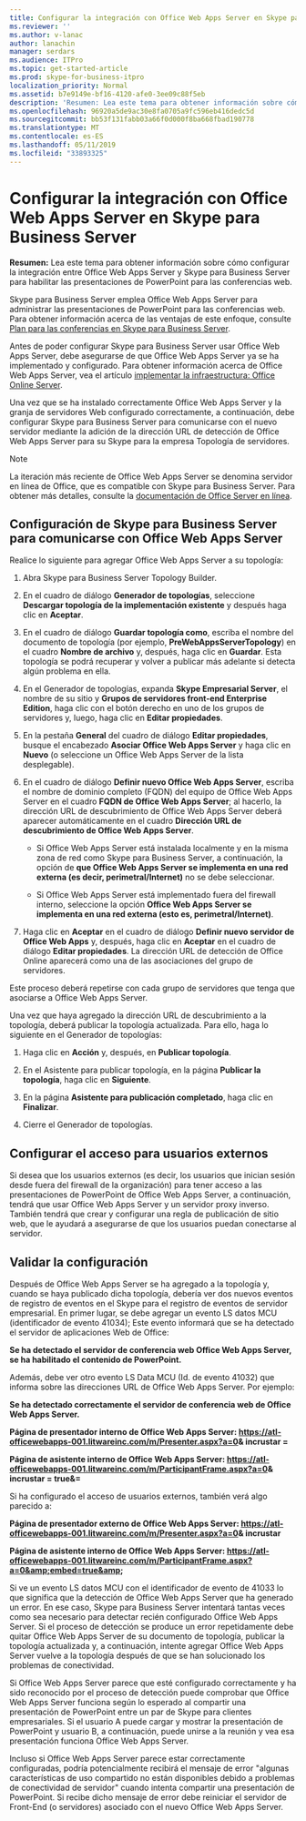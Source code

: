 ```yaml
---
title: Configurar la integración con Office Web Apps Server en Skype para Business Server
ms.reviewer: ''
ms.author: v-lanac
author: lanachin
manager: serdars
ms.audience: ITPro
ms.topic: get-started-article
ms.prod: skype-for-business-itpro
localization_priority: Normal
ms.assetid: b7e9149e-bf16-4120-afe0-3ee09c88f5eb
description: 'Resumen: Lea este tema para obtener información sobre cómo configurar la integración entre Office Web Apps Server y Skype para Business Server para habilitar las presentaciones de PowerPoint para las conferencias web.'
ms.openlocfilehash: 96920a5de9ac30e8fa0705a9fc596eb416dedc5d
ms.sourcegitcommit: bb53f131fabb03a66f0d000f8ba668fbad190778
ms.translationtype: MT
ms.contentlocale: es-ES
ms.lasthandoff: 05/11/2019
ms.locfileid: "33893325"
---
```

# <a name="configure-integration-with-office-web-apps-server-in-skype-for-business-server"></a>Configurar la integración con Office Web Apps Server en Skype para Business Server
 
**Resumen:** Lea este tema para obtener información sobre cómo configurar la integración entre Office Web Apps Server y Skype para Business Server para habilitar las presentaciones de PowerPoint para las conferencias web.
  
Skype para Business Server emplea Office Web Apps Server para administrar las presentaciones de PowerPoint para las conferencias web. Para obtener información acerca de las ventajas de este enfoque, consulte [Plan para las conferencias en Skype para Business Server](../../plan-your-deployment/conferencing/conferencing.md).
  
Antes de poder configurar Skype para Business Server usar Office Web Apps Server, debe asegurarse de que Office Web Apps Server ya se ha implementado y configurado. Para obtener información acerca de Office Web Apps Server, vea el artículo [implementar la infraestructura: Office Online Server](https://go.microsoft.com/fwlink/p/?linkid=257525). 
  
Una vez que se ha instalado correctamente Office Web Apps Server y la granja de servidores Web configurado correctamente, a continuación, debe configurar Skype para Business Server para comunicarse con el nuevo servidor mediante la adición de la dirección URL de detección de Office Web Apps Server para su Skype para la empresa Topología de servidores. 
  
> [!NOTE]
> La iteración más reciente de Office Web Apps Server se denomina servidor en línea de Office, que es compatible con Skype para Business Server. Para obtener más detalles, consulte la [documentación de Office Server en línea](https://technet.microsoft.com/en-us/library/jj219456%28v=office.16%29.aspx). 
  
## <a name="configure-skype-for-business-server-to-communicate-with-office-web-apps-server"></a>Configuración de Skype para Business Server para comunicarse con Office Web Apps Server

Realice lo siguiente para agregar Office Web Apps Server a su topología:
  
1. Abra Skype para Business Server Topology Builder.
    
2. En el cuadro de diálogo **Generador de topologías**, seleccione **Descargar topología de la implementación existente** y después haga clic en **Aceptar**.
    
3. En el cuadro de diálogo **Guardar topología como**, escriba el nombre del documento de topología (por ejemplo, **PreWebAppsServerTopology**) en el cuadro **Nombre de archivo** y, después, haga clic en **Guardar**. Esta topología se podrá recuperar y volver a publicar más adelante si detecta algún problema en ella.
    
4. En el Generador de topologías, expanda **Skype Empresarial Server**, el nombre de su sitio y **Grupos de servidores front-end Enterprise Edition**, haga clic con el botón derecho en uno de los grupos de servidores y, luego, haga clic en **Editar propiedades**.
    
5. En la pestaña **General** del cuadro de diálogo **Editar propiedades**, busque el encabezado **Asociar Office Web Apps Server** y haga clic en **Nuevo** (o seleccione un Office Web Apps Server de la lista desplegable).
    
6. En el cuadro de diálogo **Definir nuevo Office Web Apps Server**, escriba el nombre de dominio completo (FQDN) del equipo de Office Web Apps Server en el cuadro **FQDN de Office Web Apps Server**; al hacerlo, la dirección URL de descubrimiento de Office Web Apps Server deberá aparecer automáticamente en el cuadro **Dirección URL de descubrimiento de Office Web Apps Server**.
    
   - Si Office Web Apps Server está instalada localmente y en la misma zona de red como Skype para Business Server, a continuación, la opción de **que Office Web Apps Server se implementa en una red externa (es decir, perimetral/Internet)** no se debe seleccionar.
    
   - Si Office Web Apps Server está implementado fuera del firewall interno, seleccione la opción **Office Web Apps Server se implementa en una red externa (esto es, perimetral/Internet)**.
    
7. Haga clic en **Aceptar** en el cuadro de diálogo **Definir nuevo servidor de Office Web Apps** y, después, haga clic en **Aceptar** en el cuadro de diálogo **Editar propiedades**. La dirección URL de detección de Office Online aparecerá como una de las asociaciones del grupo de servidores.
    
Este proceso deberá repetirse con cada grupo de servidores que tenga que asociarse a Office Web Apps Server.
  
Una vez que haya agregado la dirección URL de descubrimiento a la topología, deberá publicar la topología actualizada. Para ello, haga lo siguiente en el Generador de topologías:
  
1. Haga clic en **Acción** y, después, en **Publicar topología**.
    
2. En el Asistente para publicar topología, en la página **Publicar la topología**, haga clic en **Siguiente**.
    
3. En la página **Asistente para publicación completado**, haga clic en **Finalizar**.
    
4. Cierre el Generador de topologías.
    
## <a name="configure-access-for-external-users"></a>Configurar el acceso para usuarios externos

Si desea que los usuarios externos (es decir, los usuarios que inician sesión desde fuera del firewall de la organización) para tener acceso a las presentaciones de PowerPoint de Office Web Apps Server, a continuación, tendrá que usar Office Web Apps Server y un servidor proxy inverso. También tendrá que crear y configurar una regla de publicación de sitio web, que le ayudará a asegurarse de que los usuarios puedan conectarse al servidor. 
  
## <a name="validate-the-configuration"></a>Validar la configuración

Después de Office Web Apps Server se ha agregado a la topología y, cuando se haya publicado dicha topología, debería ver dos nuevos eventos de registro de eventos en el Skype para el registro de eventos de servidor empresarial. En primer lugar, se debe agregar un evento LS datos MCU (identificador de evento 41034); Este evento informará que se ha detectado el servidor de aplicaciones Web de Office:
  
 **Se ha detectado el servidor de conferencia web Office Web Apps Server, se ha habilitado el contenido de PowerPoint.**
  
Además, debe ver otro evento LS Data MCU (Id. de evento 41032) que informa sobre las direcciones URL de Office Web Apps Server. Por ejemplo:
  
 **Se ha detectado correctamente el servidor de conferencia web de Office Web Apps Server.**
  
 **Página de presentador interno de Office Web Apps Server: https://atl-officewebapps-001.litwareinc.com/m/Presenter.aspx?a=0&amp; incrustar =**
  
 **Página de asistente interno de Office Web Apps Server: https://atl-officewebapps-001.litwareinc.com/m/ParticipantFrame.aspx?a=0&amp; incrustar = true&amp;=**
  
Si ha configurado el acceso de usuarios externos, también verá algo parecido a:
  
 **Página de presentador externo de Office Web Apps Server: https://atl-officewebapps-001.litwareinc.com/m/Presenter.aspx?a=0&amp; incrustar**
  
 **Página de asistente interno de Office Web Apps Server: <https://atl-officewebapps-001.litwareinc.com/m/ParticipantFrame.aspx?a=0&amp;embed=true&amp>;**
  
Si ve un evento LS datos MCU con el identificador de evento de 41033 lo que significa que la detección de Office Web Apps Server que ha generado un error. En ese caso, Skype para Business Server intentará tantas veces como sea necesario para detectar recién configurado Office Web Apps Server. Si el proceso de detección se produce un error repetidamente debe quitar Office Web Apps Server de su documento de topología, publicar la topología actualizada y, a continuación, intente agregar Office Web Apps Server vuelve a la topología después de que se han solucionado los problemas de conectividad.
  
Si Office Web Apps Server parece que esté configurado correctamente y ha sido reconocido por el proceso de detección puede comprobar que Office Web Apps Server funciona según lo esperado al compartir una presentación de PowerPoint entre un par de Skype para clientes empresariales. Si el usuario A puede cargar y mostrar la presentación de PowerPoint y usuario B, a continuación, puede unirse a la reunión y vea esa presentación funciona Office Web Apps Server.
  
Incluso si Office Web Apps Server parece estar correctamente configuradas, podría potencialmente recibirá el mensaje de error "algunas características de uso compartido no están disponibles debido a problemas de conectividad de servidor" cuando intenta compartir una presentación de PowerPoint. Si recibe dicho mensaje de error debe reiniciar el servidor de Front-End (o servidores) asociado con el nuevo Office Web Apps Server.
  

